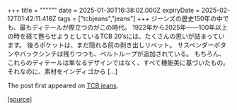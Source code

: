 +++
title = """"""
date = 2025-01-30T16:38:02.000Z
expiryDate = 2025-02-12T01:42:11.418Z
tags = ["tcbjeans","jeans"]
+++
ジーンズの歴史150年の中でも、最もディテールが際立つのがこの時代。 1922年から2025年――100年以上の時を経て甦らせようとしているTCB 20’sには、たくさんの思いが詰まっています。 後ろポケットは、まだ隠れる前の剥き出しリベット。 サスペンダーボタンやバックシンチは残りつつも、ベルトループが追加されている。 もちろん、これらのディテールは単なるデザインではなく、すべて機能美に基づいたもの。 それなのに、素材をインディゴから \[…\]

The post [](http://tcbjeans.com/2025/01/31/51060)first appeared on [TCB jeans](http://tcbjeans.com).

[[source]](http://tcbjeans.com/2025/01/31/51060)
